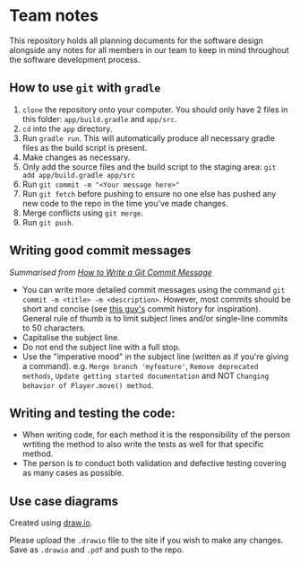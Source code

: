 # Team notes

This repository holds all planning documents for the software design alongside any notes for all members in our team to keep in mind throughout the software development process.

## How to use `git` with `gradle`

1. `clone` the repository onto your computer. You should only have 2 files in this folder: `app/build.gradle` and `app/src`.
2. `cd` into the `app` directory.
3. Run `gradle run`. This will automatically produce all necessary gradle files as the build script is present.
4. Make changes as necessary.
5. Only add the source files and the build script to the staging area: `git add app/build.gradle app/src`
6. Run `git commit -m "<Your message here>"`
7. Run `git fetch` before pushing to ensure no one else has pushed any new code to the repo in the time you've made changes.
8. Merge conflicts using `git merge`. 
9. Run `git push`.


## Writing good commit messages
_Summarised from [How to Write a Git Commit Message](https://cbea.ms/git-commit/)_
- You can write more detailed commit messages using the command `git commit -m <title> -m <description>`. However, most commits should be short and concise (see [this guy's](https://github.com/tpope/vim-pathogen/commits/master) commit history for inspiration). General rule of thumb is to limit subject lines and/or single-line commits to 50 characters.
- Capitalise the subject line.
- Do not end the subject line with a full stop.
- Use the "imperative mood" in the subject line (written as if you're giving a command). e.g. `Merge branch 'myfeature'`, `Remove deprecated methods`, `Update getting started documentation` and NOT `Changing behavior of Player.move() method`.

## Writing and testing the code: 
- When writing code, for each method it is the responsibility of the person wrtiting the method to also write the tests as well for that specific method.
- The person is to conduct both validation and defective testing covering as many cases as possible. 

## Use case diagrams
Created using [draw.io](https://app.diagrams.net).

Please upload the `.drawio` file to the site if you wish to make any changes. Save as `.drawio` and `.pdf` and push to the repo.
